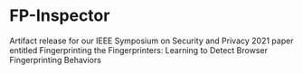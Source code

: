 # FP-Inspector
Artifact release for our IEEE Symposium on Security and Privacy 2021 paper entitled Fingerprinting the Fingerprinters: Learning to Detect Browser Fingerprinting Behaviors
